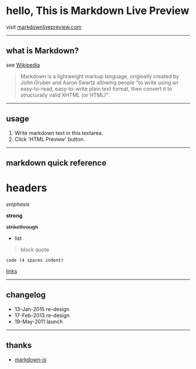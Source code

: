 # hello, This is Markdown Live Preview

visit [markdownlivepreview.com](http://markdownlivepreview.com)

----
## what is Markdown?
see [Wikipedia](http://en.wikipedia.org/wiki/Markdown)

> Markdown is a lightweight markup language, originally created by John Gruber and Aaron Swartz allowing people "to write using an easy-to-read, easy-to-write plain text format, then convert it to structurally valid XHTML (or HTML)".

----
## usage
1. Write markdown text in this textarea.
2. Click 'HTML Preview' button.

----
## markdown quick reference
# headers

*emphasis*

**strong**

~~strikethrough~~

* list

>block quote

    code (4 spaces indent)
[links](http://wikipedia.org)

----
## changelog
* 13-Jan-2015 re-design
* 17-Feb-2013 re-design
* 19-May-2011 launch

----
## thanks
* [markdown-js](https://github.com/evilstreak/markdown-js)

